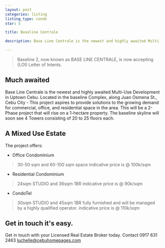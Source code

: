 ```yaml
---
layout: post
categories: listing
listing_type: condo
star: 5

title: Baseline Centrale

description: Base Line Centrale is the newest and highly awaited Multi-Use Development in Uptown Cebu. Located in the baseline Complex, along Juan Osmena St., Cebu City - This project aspires to provide solutions to the growing demand for commercial, office, and residential space in the area.

---
```


> Baseline 2, now known as BASE LINE CENTRALE, is now accepting (LOI) Letter of Intents.

## Much awaited

Base Line Centrale is the newest and highly awaited Multi-Use Development in Uptown Cebu. Located in the baseline Complex, along Juan Osmena St., Cebu City - This project aspires to provide solutions to the growing demand for commercial, office, and residential space in the area.
This will be a 2-Phase project that will rise on a 1-hectare property. The baseline skyline will soon see 4 Towers consisting of 20 to 25 floors each.

## A Mixed Use Estate

The project offers:

- Office Condominium
> 30-50 sqm and 60-100 sqm space indicative price is @ 100k/sqm

- Residential Condominium 
> 24sqm STUDIO and 36sqm 1BR indicative price is @ 90k/sqm

- CondoTel 
>30sqm STUDIO and 45sqm 1BR 
>fully furnished and will be managed by a highly qualified operator. indicative price is @ 110k/sqm

## Get in touch it's easy.

Get in touch with your Licensed Real Estate Broker today. 
Contact 0917 631 2463 [luchelle@cebuhomepages.com](mailto:luchelle@cebuhomepages.com)